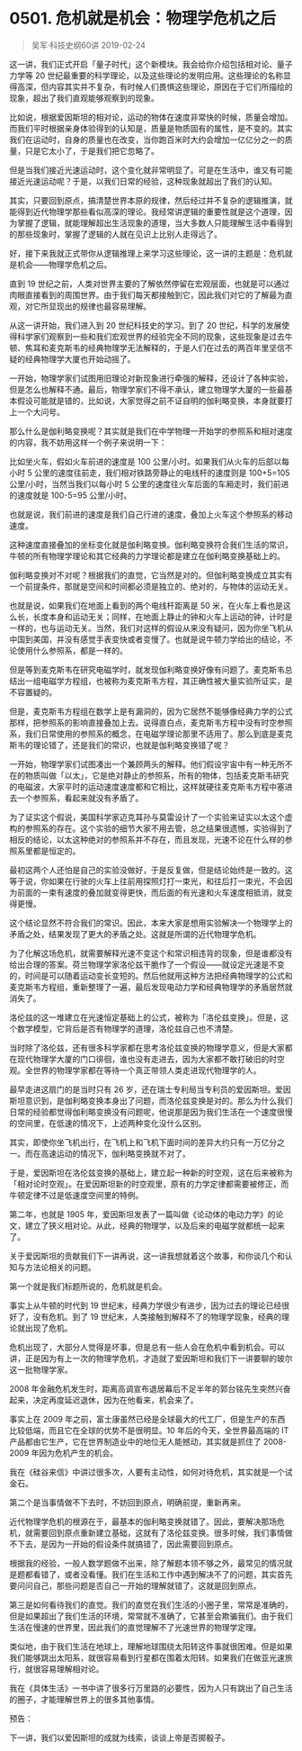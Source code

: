 # 0501. 危机就是机会：物理学危机之后
> 吴军·科技史纲60讲
2019-02-24

这一讲，我们正式开启「量子时代」这个新模块。我会给你介绍包括相对论、量子力学等 20 世纪最重要的科学理论，以及这些理论的发明应用。这些理论的名称显得高深，但内容其实并不复杂，有时候人们畏惧这些理论，原因在于它们所描绘的现象，超出了我们直观能够观察到的现象。

比如说，根据爱因斯坦的相对论，运动的物体在速度非常快的时候，质量会增加。而我们平时根据亲身体验得到的认知是，质量是物质固有的属性，是不变的。其实我们在运动时，自身的质量也在改变，当你跑百米时大约会增加一亿亿分之一的质量，只是它太小了，于是我们把它忽略了。

但是当我们接近光速运动时，这个变化就非常明显了。可是在生活中，谁又有可能接近光速运动呢？于是，以我们日常的经验，这种现象就超出了我们的认知。

其实，只要回到原点，搞清楚世界本原的规律，然后经过并不复杂的逻辑推演，就能得到近代物理学那些看似高深的理论。我经常讲逻辑的重要性就是这个道理，因为掌握了逻辑，就能理解超出生活现象的道理，当大多数人只能理解生活中看得到的那些现象时，掌握了逻辑的人就在见识上比别人走得远了。

好，接下来我就正式带你从逻辑推理上来学习这些理论，这一讲的主题是：危机就是机会——物理学危机之后。

直到 19 世纪之前，人类对世界主要的了解依然停留在宏观层面，也就是可以通过肉眼直接看到的周围世界。由于我们每天都接触到它，因此我们对它的了解最为直观，对它所显现出的规律也最容易理解。

从这一讲开始，我们进入到 20 世纪科技史的学习。到了 20 世纪，科学的发展使得科学家们观察到一些和我们宏观世界的经验完全不同的现象，这些现象是过去牛顿、焦耳和麦克斯韦的经典物理学无法解释的，于是人们在过去的两百年里坚信不疑的经典物理学大厦也开始动摇了。

一开始，物理学家们试图用旧理论对新现象进行牵强的解释，还设计了各种实验，但是怎么也解释不通。最后，物理学家们不得不承认，建立物理学大厦的一些最基本假设可能就是错的，比如说，大家觉得之前不证自明的伽利略变换，本身就要打上一个大问号。

那么什么是伽利略变换呢？其实就是我们在中学物理一开始学的参照系和相对速度的内容，我不妨用这样一个例子来说明一下：

比如坐火车，假如火车前进的速度是 100 公里/小时。如果我们从火车的后部以每小时 5 公里的速度往前走，我们相对铁路旁静止的电线杆的速度则是 100+5=105 公里/小时，当然当我们以每小时 5 公里的速度往火车后面的车厢走时，我们前进的速度就是 100-5=95 公里/小时。

也就是说，我们前进的速度是我们自己行进的速度，叠加上火车这个参照系的移动速度。

这种速度直接叠加的坐标变化就是伽利略变换。伽利略变换符合我们生活的常识，牛顿的所有物理学理论和其它经典的力学理论都是建立在伽利略变换基础上的。

伽利略变换对不对呢？根据我们的直觉，它当然是对的。但伽利略变换成立其实有一个前提条件，那就是空间和时间都必须是独立的、绝对的，与物体的运动无关。

也就是说，如果我们在地面上看到的两个电线杆距离是 50 米，在火车上看也是这么长，长度本身和运动无关；同样，在地面上静止的钟和火车上运动的钟，计时是一样的，也与运动无关。当然，我们对这样的假设从来没有疑问，因为你坐飞机从中国到美国，并没有感觉手表变快或者变慢了。也就是说牛顿力学给出的结论，不论使用什么参照系，都是一样的。

但是等到麦克斯韦在研究电磁学时，就发现伽利略变换好像有问题了。麦克斯韦总结出一组电磁学方程组，也被称为麦克斯韦方程，其正确性被大量实验所证实，是不容置疑的。

但是，麦克斯韦方程组在数学上是有漏洞的，因为它居然不能够像经典力学的公式那样，把参照系的影响直接叠加上去。说得直白点，麦克斯韦方程中没有时空参照系，我们日常使用的参照系的概念，在电磁学理论那里不适用了。那么到底是麦克斯韦的理论错了，还是我们的常识，也就是伽利略变换错了呢？

一开始，物理学家们试图凑出一个兼顾两头的解释。他们假设宇宙中有一种无所不在的物质叫做「以太」，它是绝对静止的参照系，所有的物体，包括麦克斯韦研究的电磁波，大家平时的运动速度速度都和它相比，这样就硬往麦克斯韦方程中塞进去一个参照系，看起来就没有矛盾了。

为了证实这个假说，美国科学家迈克耳孙与莫雷设计了一个实验来证实以太这个虚构的参照系的存在。这个实验的细节大家不用去管，总之结果很遗憾，实验得到了相反的结论，以太这种绝对的参照系并不存在，而且发现，光速不论在什么样的参照系里都是恒定的。

最初这两个人还怕是自己的实验没做好，于是反复做，但是结论始终是一致的。这等于说，你如果在行驶的火车上往前用探照灯打一束光，和往后打一束光，不会因为前面的一束有速度的叠加就变得更快，而后面的有光速和火车速度相抵消，就变得更慢。

这个结论显然不符合我们的常识。因此，本来大家是想用实验解决一个物理学上的矛盾之处，结果发现了更大的矛盾之处。这就是所谓的近代物理学危机。

为了化解这场危机，就需要解释光速不变这个和常识相违背的现象，但是谁都没有给出合理的答案。荷兰物理学家洛伦兹干脆作了一个假设——就设定光速是不变的，时间是可以随着运动变长变短的。然后他就用这种方法把经典物理学的公式和麦克斯韦方程组，重新整理了一遍，最后发现电动力学和经典物理学的矛盾居然就消失了。

洛伦兹的这一堆建立在光速恒定基础上的公式，被称为「洛伦兹变换」。但是，这个数学模型，它背后是否有物理学的道理，洛伦兹自己也不清楚。

当时除了洛伦兹，还有很多科学家都在思考洛伦兹变换的物理学意义，但是大家都在现代物理学大厦的门口徘徊，谁也没有走进去，因为大家都不敢打破旧的时空观。全世界的物理学家都在等待一个真正带领人类走进现代物理学的人。

最早走进这扇门的是当时只有 26 岁，还在瑞士专利局当专利员的爱因斯坦。爱因斯坦意识到，是伽利略变换本身出了问题，而洛伦兹变换是对的。那么为什么我们日常的经验都觉得伽利略变换没有问题呢，他说那是因为我们生活在一个速度很慢的空间里，在低速的情况下，上述两种变化没什么区别。

其实，即使你坐飞机出行，在飞机上和飞机下面时间的差异大约只有一万亿分之一。而在高速运动的情况下，伽利略变换就不对了。

于是，爱因斯坦在洛伦兹变换的基础上，建立起一种新的时空观，这在后来被称为「相对论时空观」。在爱因斯坦新的时空观里，原有的力学定律都需要被修正，而牛顿定律不过是低速度空间里的特例。

第二年，也就是 1905 年，爱因斯坦发表了一篇叫做《论动体的电动力学》的论文，建立了狭义相对论。从此，经典的物理学，以及后来的电磁学就都统一起来了。

关于爱因斯坦的贡献我们下一讲再说，这一讲我想就着这个故事，和你谈几个和认知与方法论相关的问题。

第一个就是我们标题所说的，危机就是机会。

事实上从牛顿的时代到 19 世纪末，经典力学很少有进步，因为过去的理论已经很好了，没有危机。到了 19 世纪末，人类接触到解释不了的物理学现象，经典的理论就出现了危机。

危机出现了，大部分人觉得是坏事，但是总有一些人会在危机中看到机会。可以讲，正是因为有上一次的物理学危机，才造就了爱因斯坦和我们下一讲要聊的玻尔这一批物理学家。

2008 年金融危机发生时，距离高调宣布退居幕后不足半年的郭台铭先生突然兴奋起来，决定再度延迟退休，因为在他看来，机会来了。

事实上在 2009 年之前，富士康虽然已经是全球最大的代工厂，但是生产的东西比较低端，而且它在全球的优势不是很明显。10 年后的今天，全世界最高端的 IT 产品都由它生产，它在世界制造业中的地位无人能撼动，其实就是抓住了 2008-2009 年因为危机产生的机会。

我在《硅谷来信》中讲过很多次，人要有主动性，如何对待危机，其实就是一个试金石。

第二个是当事情做不下去时，不妨回到原点，明确前提，重新再来。

近代物理学危机的根源在于，最基本的伽利略变换就错了。因此，要解决那场危机，就需要回到原点重新建立基础，这就有了洛伦兹变换。很多时候，我们事情做不下去，是因为一开始的假设条件就搞错了，因此需要回到原点。

根据我的经验，一般人数学题做不出来，除了解题本领不够之外，最常见的情况就是题都看错了，或者没看懂。我们在生活和工作中遇到解决不了的问题，其实首先要问问自己，那些问题是否自己一开始的理解就错了。这就是回到原点。

第三是如何看待我们的直觉。我们的直觉在我们生活的小圈子里，常常是准确的，但是如果超出了我们生活的环境，常常就不准确了，它甚至会欺骗我们。由于我们生活在慢速的世界里，因此我们的直觉理解不了光速世界的物理学定理。

类似地，由于我们生活在地球上，理解地球围绕太阳转这件事就很困难。但是如果我们能够跳出太阳系，就很容易看到行星都在围着太阳转。如果我们在做亚光速旅行，就很容易理解相对论。

我在《具体生活》一书中讲了很多行万里路的必要性，因为人只有跳出了自己生活的圈子，才能理解世界上的很多其他事情。

预告：

下一讲，我们以爱因斯坦的成就为线索，谈谈上帝是否掷骰子。


